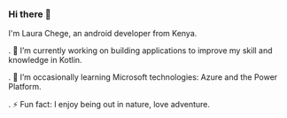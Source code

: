### Hi there 👋

I'm Laura Chege, an android developer from Kenya.

. 🔭 I’m currently working on building applications to improve my skill and knowledge in Kotlin.

. 🌱 I’m occasionally learning Microsoft technologies: Azure and the Power Platform.

. ⚡ Fun fact: I enjoy being out in nature, love adventure.

<!--
**laura-chege/laura-chege** is a ✨ _special_ ✨ repository because its `README.md` (this file) appears on your GitHub profile.

Here are some ideas to get you started:

- 🔭 I’m currently working on ...
- 🌱 I’m currently learning 
- 👯 I’m looking to collaborate on ...
- 🤔 I’m looking for help with ...
- 💬 Ask me about ...
- 📫 How to reach me: ...
- 😄 Pronouns: ...
- ⚡ Fun fact: i enjoy solving mathematical quizes/problems.
-->
